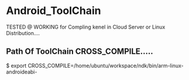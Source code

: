 # Android_ToolChain

TESTED @ WORKING for Compling kenel in Cloud Server or Linux Distribution....


## Path Of ToolChain CROSS_COMPILE.....

$ export CROSS_COMPILE=/home/ubuntu/workspace/ndk/bin/arm-linux-androideabi-
